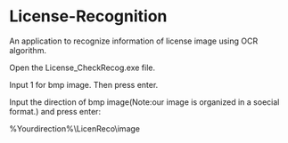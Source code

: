 # License-Recognition
An application to recognize information of license image using OCR algorithm.

Open the License_CheckRecog.exe file.

Input 1 for bmp image. Then press enter.

Input the direction of bmp image(Note:our image is organized in a soecial format.) and press enter:

  %Yourdirection%\LicenReco\image

